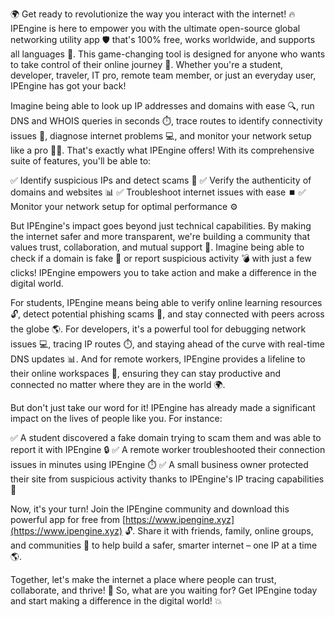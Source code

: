 🌍 Get ready to revolutionize the way you interact with the internet! 🔥 IPEngine is here to empower you with the ultimate open-source global networking utility app 🛡️ that's 100% free, works worldwide, and supports all languages 👋. This game-changing tool is designed for anyone who wants to take control of their online journey 🚀. Whether you're a student, developer, traveler, IT pro, remote team member, or just an everyday user, IPEngine has got your back!

Imagine being able to look up IP addresses and domains with ease 🔍, run DNS and WHOIS queries in seconds ⏱️, trace routes to identify connectivity issues 📡, diagnose internet problems 💻, and monitor your network setup like a pro 👨‍💻. That's exactly what IPEngine offers! With its comprehensive suite of features, you'll be able to:

✅ Identify suspicious IPs and detect scams 💸
✅ Verify the authenticity of domains and websites 📊
✅ Troubleshoot internet issues with ease ⏹️
✅ Monitor your network setup for optimal performance ⚙️

But IPEngine's impact goes beyond just technical capabilities. By making the internet safer and more transparent, we're building a community that values trust, collaboration, and mutual support 🤝. Imagine being able to check if a domain is fake 👀 or report suspicious activity 💣 with just a few clicks! IPEngine empowers you to take action and make a difference in the digital world.

For students, IPEngine means being able to verify online learning resources 🔓, detect potential phishing scams 📧, and stay connected with peers across the globe 🌎. For developers, it's a powerful tool for debugging network issues 💻, tracing IP routes ⏱️, and staying ahead of the curve with real-time DNS updates 📊. And for remote workers, IPEngine provides a lifeline to their online workspaces 💼, ensuring they can stay productive and connected no matter where they are in the world 🌍.

But don't just take our word for it! IPEngine has already made a significant impact on the lives of people like you. For instance:

✅ A student discovered a fake domain trying to scam them and was able to report it with IPEngine 🔒
✅ A remote worker troubleshooted their connection issues in minutes using IPEngine ⏱️
✅ A small business owner protected their site from suspicious activity thanks to IPEngine's IP tracing capabilities 🚀

Now, it's your turn! Join the IPEngine community and download this powerful app for free from [https://www.ipengine.xyz](https://www.ipengine.xyz) 🔓. Share it with friends, family, online groups, and communities 👫 to help build a safer, smarter internet – one IP at a time 🌎.

Together, let's make the internet a place where people can trust, collaborate, and thrive! 🤝 So, what are you waiting for? Get IPEngine today and start making a difference in the digital world! 💥